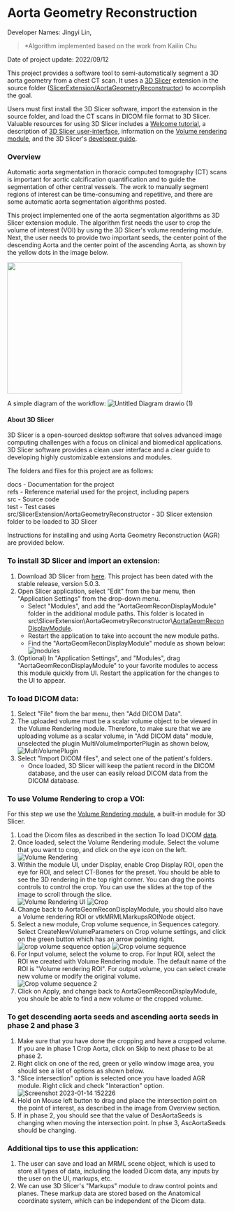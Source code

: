 # Aorta Geometry Reconstruction

Developer Names: Jingyi Lin,   
> *Algorithm implemented based on the work from Kailin Chu

Date of project update: 2022/09/12

This project provides a software tool to semi-automatically segment a 3D aorta geometry from a chest CT scan. It uses a [3D Slicer](https://www.slicer.org/) extension in the source folder ([SlicerExtension/AortaGeometryReconstructor](https://github.com/smiths/aorta/tree/main/src/SlicerExtension/AortaGeometryReconstructor)) to accomplish the goal.

Users must first install the 3D Slicer software, import the extension in the source folder, and load the CT scans in DICOM file format to 3D Slicer. Valuable resources for using 3D Slicer includes a [Welcome tutorial](https://www.dropbox.com/s/vn8sqlof2kag2kk/SlicerWelcome-tutorial_Slicer4.8_SoniaPujol.pdf), a description of [3D Slicer user-interface](https://slicer.readthedocs.io/en/latest/user_guide/user_interface.html#application-overview), information on the [Volume rendering module](https://slicer.readthedocs.io/en/latest/user_guide/modules/volumerendering.html), and the 3D Slicer's [developer guide](https://slicer.readthedocs.io/en/latest/developer_guide/index.html).

### Overview
Automatic aorta segmentation in thoracic computed tomography (CT) scans is important for aortic calcification quantification and to guide the segmentation of other central vessels. The work to manually segment regions of interest can be time-consuming and repetitive, and there are some automatic aorta segmentation algorithms posted.


This project implemented one of the aorta segmentation algorithms as 3D Slicer extension module. The algorithm first needs the user to crop the volume of interest (VOI) by using the 3D Slicer's volume rendering module. Next, the user needs to provide two important seeds, the center point of the descending Aorta and the center point of the ascending Aorta, as shown by the yellow dots in the image below.

<img src="https://user-images.githubusercontent.com/63418020/211897759-c54ffa90-760f-492f-8331-1e046ece35a7.png" height=300 width=400>

A simple diagram of the workflow:
![Untitled Diagram drawio (1)](https://user-images.githubusercontent.com/63418020/212496091-1d2b64e4-afc5-49e0-b758-07bf8b8d2798.png)


#### About 3D Slicer
3D Slicer is a open-sourced desktop software that solves advanced image computing challenges with a focus on clinical and biomedical applications. 3D Slicer software provides a clean user interface and a clear guide to developing highly customizable extensions and modules.  

The folders and files for this project are as follows:

docs - Documentation for the project  
refs - Reference material used for the project, including papers  
src - Source code   
test - Test cases  
src/SlicerExtension/AortaGeometryReconstructor - 3D Slicer extension folder to be loaded to 3D Slicer

Instructions for installing and using Aorta Geometry Reconstruction (AGR) are provided below.

### To install 3D Slicer and import an extension:
1. Download 3D Slicer from [here](https://download.slicer.org/). This project has been dated with the stable release, version 5.0.3.
2. Open Slicer application, select "Edit" from the bar menu, then "Application Settings" from the drop-down menu.
    - Select "Modules", and add the "AortaGeomReconDisplayModule" folder in the additional module paths. This folder is located in src\SlicerExtension\AortaGeometryReconstructor\\[AortaGeomReconDisplayModule](https://github.com/smiths/aorta/tree/main/src/SlicerExtension/AortaGeometryReconstructor).
    - Restart the application to take into account the new module paths.
    - Find the "AortaGeomReconDisplayModule" module as shown below:
![modules](https://user-images.githubusercontent.com/63418020/215304002-f2be0b08-9ad4-4b36-ba9d-c96db14bde80.png)
3. (Optional) In "Application Settings", and "Modules", drag "AortaGeomReconDisplayModule" to your favorite modules to access this module quickly from UI. Restart the application for the changes to the UI to appear.

### To load DICOM data:
1. Select "File" from the bar menu, then "Add DICOM Data".
2. The uploaded volume must be a scalar volume object to be viewed in the Volume Rendering module. Therefore, to make sure that we are uploading volume as a scalar volume, in "Add DICOM data" module, unselected the plugin MultiVolumeImporterPlugin as shown below,
![MultiVolumePlugin](https://user-images.githubusercontent.com/63418020/215304072-f8575886-3667-4eef-8d8b-17fd6b0dba4b.png)
3. Select "Import DICOM files", and select one of the patient's folders.
    - Once loaded, 3D Slicer will keep the patient record in the DICOM database, and the user can easily reload DICOM data from the DICOM database.


### To use Volume Rendering to crop a VOI:
For this step we use the [Volume Rendering module](https://slicer.readthedocs.io/en/latest/user_guide/modules/volumerendering.html), a built-in module for 3D Slicer.
1. Load the Dicom files as described in the section To load DICOM [data](https://github.com/smiths/aorta#to-load-dicom-data).
2. Once loaded, select the Volume Rendering module. Select the volume that you want to crop, and click on the eye icon on the left.  
![Volume Rendering](https://user-images.githubusercontent.com/63418020/215304104-6d467cf7-8d71-4491-8d89-fbb4d0e6c834.png)
3. Within the module UI, under Display, enable Crop Display ROI, open the eye for ROI, and select CT-Bones for the preset. You should be able to see the 3D rendering in the top right corner. You can drag the points controls to control the crop. You can use the slides at the top of the image to scroll through the slice.  
![Volume Rendering UI](https://user-images.githubusercontent.com/63418020/215304132-72dfa530-d875-4b7f-9afa-546867204dd9.png)
![Crop](https://user-images.githubusercontent.com/63418020/215304142-9e8fcddd-69f6-4197-8c1c-3a0d8e46bf6e.png)
4. Change back to AortaGeomReconDisplayModule, you should also have a Volume rendering ROI or vtkMRMLMarkupsROINode object.
5. Select a new module, Crop volume sequence, in Sequences category. Select CreateNewVolumeParameters on Crop volume settings, and click on the green button which has an arrow pointing right.
![crop volume sequence option](https://user-images.githubusercontent.com/63418020/215304163-ff540c2a-7c34-45f8-9282-0aaf92813248.png)
![Crop volume sequence](https://user-images.githubusercontent.com/63418020/215304168-c737cd7b-ecc9-49e5-a8de-043d6d0c601b.png)
6. For Input volume, select the volume to crop. For Input ROI, select the ROI we created with Volume Rendering module. The default name of the ROI is "Volume rendering ROI". For output volume, you can select create new volume or modify the original volume.  
![Crop volume sequence 2](https://user-images.githubusercontent.com/63418020/215304173-b4353e4d-0100-44b6-a190-c3640443e65c.png)
7. Click on Apply, and change back to AortaGeomReconDisplayModule, you shoule be able to find a new volume or the cropped volume.

### To get descending aorta seeds and ascending aorta seeds in phase 2 and phase 3
1. Make sure that you have done the cropping and have a cropped volume. If you are in phase 1 Crop Aorta, click on Skip to next phase to be at phase 2.
2. Right click on one of the red, green or yello window image area, you should see a list of options as shown below.
3. "Slice intersection" option is selected once you have loaded AGR module. Right click and check "Interaction" option.
![Screenshot 2023-01-14 152226](https://user-images.githubusercontent.com/63418020/212496147-be5f060b-16a2-458f-98d6-411a88898b93.png)
4. Hold on Mouse left button to drag and place the intersection point on the point of interest, as described in the image from Overview section. 
5. If in phase 2, you should see that the value of DesAortaSeeds is changing when moving the intersection point. In phse 3, AscAortaSeeds should be changing.

### Additional tips to use this application:
1. The user can save and load an MRML scene object, which is used to store all types of data, including the loaded Dicom data, any inputs by the user on the UI, markups, etc.
2. We can use 3D Slicer's "Markups" module to draw control points and planes. These markup data are stored based on the Anatomical coordinate system, which can be independent of the Dicom data.

